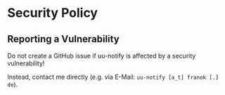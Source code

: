 # Security Policy

<!-- n/a (always latest version)
## Supported Versions

Use this section to tell people about which versions of your project are
currently being supported with security updates.

| Version | Supported          |
| ------- | ------------------ |
| 5.1.x   | :white_check_mark: |
| 5.0.x   | :x:                |
| 4.0.x   | :white_check_mark: |
| < 4.0   | :x:                |
-->

## Reporting a Vulnerability

Do not create a GitHub issue if uu-notify is affected by a security vulnerability!

Instead, contact me directly (e.g. via E-Mail: `uu-notify [a_t] franok [.] de`).

